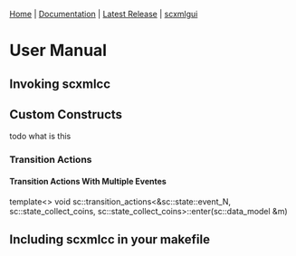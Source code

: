 [Home](https://github.com/jp-embedded/scxmlcc) | [Documentation](index.md) | [Latest Release](https://github.com/jp-embedded/scxmlcc/releases) | [scxmlgui](https://github.com/fmorbini/scxmlgui/)
# User Manual
## Invoking scxmlcc
## Custom Constructs
todo what is this
### Transition Actions
#### Transition Actions With Multiple Eventes
template<> void sc::transition_actions<&sc::state::event_N, sc::state_collect_coins, sc::state_collect_coins>::enter(sc::data_model &m)	
## Including scxmlcc in your makefile
